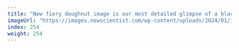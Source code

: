 ```yaml
---
title: "New fiery doughnut image is our most detailed glimpse of a black hole"
imageUrl: "https://images.newscientist.com/wp-content/uploads/2024/01/18081148/SEI_187707989.jpg?width=788"
index: 254
weight: 254
---
```

